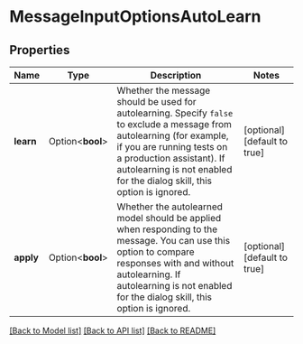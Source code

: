 # MessageInputOptionsAutoLearn

## Properties

Name | Type | Description | Notes
------------ | ------------- | ------------- | -------------
**learn** | Option<**bool**> | Whether the message should be used for autolearning. Specify `false` to exclude a message from autolearning (for example, if you are running tests on a production assistant). If autolearning is not enabled for the dialog skill, this option is ignored. | [optional][default to true]
**apply** | Option<**bool**> | Whether the autolearned model should be applied when responding to the message. You can use this option to compare responses with and without autolearning. If autolearning is not enabled for the dialog skill, this option is ignored. | [optional][default to true]

[[Back to Model list]](../README.md#documentation-for-models) [[Back to API list]](../README.md#documentation-for-api-endpoints) [[Back to README]](../README.md)


